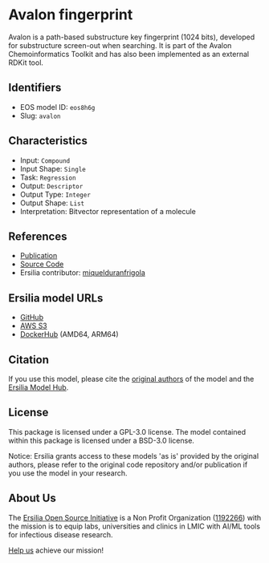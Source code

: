 # Avalon fingerprint

Avalon is a path-based substructure key fingerprint (1024 bits), developed for substructure screen-out when searching. It is part of the Avalon Chemoinformatics Toolkit and has also been implemented as an external RDKit tool.

## Identifiers

* EOS model ID: `eos8h6g`
* Slug: `avalon`

## Characteristics

* Input: `Compound`
* Input Shape: `Single`
* Task: `Regression`
* Output: `Descriptor`
* Output Type: `Integer`
* Output Shape: `List`
* Interpretation: Bitvector representation of a molecule

## References

* [Publication](https://pubs.acs.org/doi/full/10.1021/ci050413p)
* [Source Code](https://github.com/rdkit/rdkit/tree/master/External/AvalonTools)
* Ersilia contributor: [miquelduranfrigola](https://github.com/miquelduranfrigola)

## Ersilia model URLs
* [GitHub](https://github.com/ersilia-os/eos8h6g)
* [AWS S3](https://ersilia-models-zipped.s3.eu-central-1.amazonaws.com/eos8h6g.zip)
* [DockerHub](https://hub.docker.com/r/ersiliaos/eos8h6g) (AMD64, ARM64)

## Citation

If you use this model, please cite the [original authors](https://pubs.acs.org/doi/full/10.1021/ci050413p) of the model and the [Ersilia Model Hub](https://github.com/ersilia-os/ersilia/blob/master/CITATION.cff).

## License

This package is licensed under a GPL-3.0 license. The model contained within this package is licensed under a BSD-3.0 license.

Notice: Ersilia grants access to these models 'as is' provided by the original authors, please refer to the original code repository and/or publication if you use the model in your research.

## About Us

The [Ersilia Open Source Initiative](https://ersilia.io) is a Non Profit Organization ([1192266](https://register-of-charities.charitycommission.gov.uk/charity-search/-/charity-details/5170657/full-print)) with the mission is to equip labs, universities and clinics in LMIC with AI/ML tools for infectious disease research.

[Help us](https://www.ersilia.io/donate) achieve our mission!